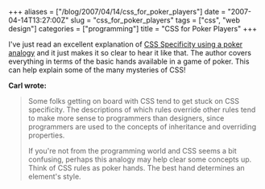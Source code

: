 +++
aliases = ["/blog/2007/04/14/css_for_poker_players"]
date = "2007-04-14T13:27:00Z"
slug = "css_for_poker_players"
tags = ["css", "web design"]
categories = ["programming"]
title = "CSS for Poker Players"
+++

I've just read an excellent explanation of [CSS Specificity using a poker analogy](http://carl.camera/?id=95) and it just makes it so clear to hear it like that.  The author covers everything in terms of the basic hands available in a game of poker.  This can help explain some of the many mysteries of CSS!

**Carl wrote:**

> Some folks getting on board with CSS tend to get stuck on CSS specificity. The descriptions of which rules override other rules tend to make more sense to programmers than designers, since programmers are used to the concepts of inheritance and overriding properties.
>
> If you're not from the programming world and CSS seems a bit confusing, perhaps this analogy may help clear some concepts up. Think of CSS rules as poker hands. The best hand determines an element's style.</blockquote>

